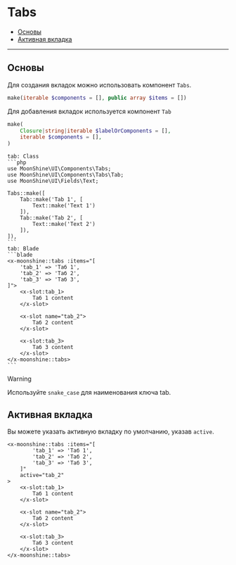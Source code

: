 # Tabs

- [Основы](#basics)
- [Активная вкладка](#active)

---

<a name="basics"></a>
## Основы

Для создания вкладок можно использовать компонент `Tabs`.

```php
make(iterable $components = [], public array $items = [])
```

Для добавления вкладок используется компонент `Tab`

```php
make(
    Closure|string|iterable $labelOrComponents = [],
    iterable $components = [],
)
```

~~~tabs
tab: Class
```php
use MoonShine\UI\Components\Tabs;
use MoonShine\UI\Components\Tabs\Tab;
use MoonShine\UI\Fields\Text;

Tabs::make([
    Tab::make('Tab 1', [
        Text::make('Text 1')
    ]),
    Tab::make('Tab 2', [
        Text::make('Text 2')
    ]),
]),
```
tab: Blade
```blade
<x-moonshine::tabs :items="[
    'tab_1' => 'Таб 1',
    'tab_2' => 'Таб 2',
    'tab_3' => 'Таб 3',
]">
    <x-slot:tab_1>
        Таб 1 content
    </x-slot>

    <x-slot name="tab_2">
        Таб 2 content
    </x-slot>

    <x-slot:tab_3>
        Таб 3 content
    </x-slot>
</x-moonshine::tabs>
```
~~~

> [!WARNING]
> Используйте `snake_case` для наименования ключа tab.

<a name="active"></a>
## Активная вкладка

Вы можете указать активную вкладку по умолчанию, указав `active`.

```blade
<x-moonshine::tabs :items="[
        'tab_1' => 'Таб 1',
        'tab_2' => 'Таб 2',
        'tab_3' => 'Таб 3',
    ]"
    active="tab_2"
>
    <x-slot:tab_1>
        Таб 1 content
    </x-slot>

    <x-slot name="tab_2">
        Таб 2 content
    </x-slot>

    <x-slot:tab_3>
        Таб 3 content
    </x-slot>
</x-moonshine::tabs>
```
